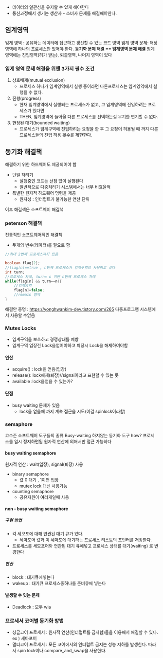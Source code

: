 - 데이터의 일관성을 유지할 수 있게 해야한다
- 통신과정에서 생기는 생산자 - 소비자 문제를 해결해야한다.
## 임계영역 
임계 영역 : 공유하는 데이터에 접근하고 갱신할 수 있는 코드 영역
임계 영역 문제: 해당 영역에 하나의 프로세스만 있어야 한다.
**동기화 문제 해결 == 임계영역 문제 해결**
임계영역에는 진입영역(허가 받는), 퇴출영역, 나머지 영역이 있다
###  임계 영역 문제 해결을 위핸 3가지 필수 조건
1. 상호배제(mutual exclusion)
	- 프로세스 하나가 임계영역에서 실행 중이라면 다른프로세스는 임계영역에서  실행될 수 없다.
2. 진행(progress)
	- 현재 임계영역에서 실행되는 프로세스가 없고, 그 임계영역에 진입하려는 프로세스가 있다면
	- THEN, 임계영역에 들어올 다른 프로세스를 선택하는걸 무기한 연기할 수 없다.
3. 한정된 대기(bounded waiting)
	- 프로세스가 임계구역에 진입하려는 요청을 한 후 그 요청이 허용될 때 까지 다른 프로세스들의 진입 허용 횟수를 제한한다.

## 동기화 해결책

해결하기 위한 하드웨어도 제공되어야 함
- 단일 처리기
	- 실행중인 코드는 선점 없이 실행된다
	- 일반적으로 다중처리기 시스템에서는 너무 비효율적
- 특별한 원자적 하드웨어 명령을 제공
	- 원자성 : 인터럽트가 불가능한 연산 단위

이후 해결책은 소프트웨어 해결책
### peterson 해결책
전통적인 소프트웨어적인 해결책
- 두개의 변수(데이터)를 필요로 함
```java
//최대 2번째 프로세스까지 있음

boolean flag[2];
//flag[n]==true , n번째 프로세스가 임계구역으 사용하고 싶다
int turn;
//프로세스 차례, turn= n 이면 n번째 프로세스 차례
while(flag[n] && turn==n){
	//임계영역
	flag[n]=false;
	//remain 영역
}
```
해결안 증명 : https://yonghwankim-dev.tistory.com/265
다중프로그램 시스템에서 사용할 수없음

### Mutex Locks
- 임계구역을 보호하고 경쟁상태를 예방
- 임계구역 입장전 Lock을얻어야하고 퇴장시 Lock을 해제하여야함
#### 연산
- acquire() : lock을 얻음(입장)
- release(): lock해제(퇴장)//signal이라고 표현할 수 있는 듯
- available :lock을얻을 수 있는가? 
#### 단점
- busy waiting 문제가 있음
	- lock을 얻을때 까지 계속 접근을 시도(이걸 spinlock이라함)

### semaphore
고수준 소프트웨어 도구들의 종류
Busy-waiting 하지않는 동기화 도구
	how? 프로세스를 일시 정지하면됨
원자적 연산에 의해서만 접근 가능하다
#### busy waiting semaphore
원자적 연산 : wait(입장), signal(퇴장)  사용
- binary semaphore
	- 값 0 대기 , 1이면 입장
	- mutex lock 대신 사용가능
- counting semaphore
	- 공유자원이 여러개일때 사용
#### non - busy waiting semaphore
##### 구현 방법
- 각 세모포에 대해 연관된 대기 큐가 있다.
	- 세마포어 값과 이 세마포에 대기하는 프로세스 리스트의 포인터를 저장한다.
- 프로세스를 세모포어와 연관된 대기 큐에넣고 프로세스 상태를 대기(waiting) 로  변경한다
##### 연산
- block : 대기큐에넣는다
- wakeup : 대기큐 프로세스중하나를 준비큐에 넣는다

#### 발생할 수 잇는 문제
- Deadlock : 모두 wia

### 프로세서 코어별 동기화 방법
- 싱글코어 프로세서 : 원자적 연산(인터럽트를 금지함)들을 이용해서 해결할 수 있다. ex ) 세마포어
- 멀티코어 프로세서 : 모든 코어에서의 인터럽트 금지는 성능 저하를 발생한다. 따라서 spin lock이나 compare_and_swap을 사용한다.